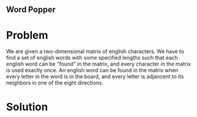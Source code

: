 ## Word Popper

# Problem
We are given a two-dimensional matrix of english characters. We have to find a set of english words with some specified lengths such that each english word can be "found" in the matrix, and every character in the matrix is used exactly once. An english word can be found in the matrix when every letter in the word is in the board, and every letter is adjancent to its neighbors in one of the eight directions.

# Solution
